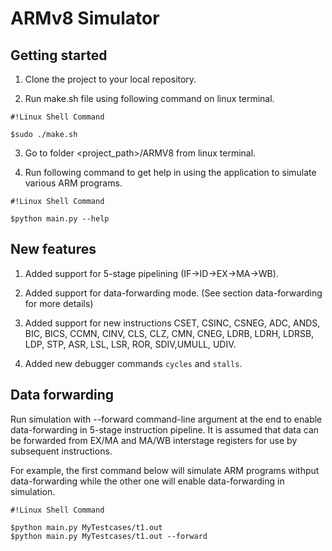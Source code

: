 # ARMv8 Simulator #

## Getting started ##

1) Clone the project to your local repository.

2) Run make.sh file using following command on linux terminal.
```
#!Linux Shell Command

$sudo ./make.sh
```
3) Go to folder <project_path>/ARMV8 from linux terminal.

4) Run following command to get help in using the application to simulate various ARM programs.
```
#!Linux Shell Command

$python main.py --help
```

## New features ##

1) Added support for 5-stage pipelining (IF->ID->EX->MA->WB).

2) Added support for data-forwarding mode. (See section data-forwarding for more details)

3) Added support for new instructions CSET, CSINC, CSNEG, ADC, ANDS, BIC, BICS, CCMN, CINV, CLS, CLZ, CMN, CNEG, LDRB, LDRH, LDRSB, LDP, STP, ASR, LSL, LSR, ROR, SDIV,UMULL, UDIV.

4) Added new debugger commands `cycles` and `stalls`.

## Data forwarding ##

Run simulation with --forward command-line argument at the end to enable data-forwarding in 5-stage instruction pipeline. It is assumed that data can be forwarded from EX/MA and MA/WB interstage registers for use by subsequent instructions.

For example, the first command below will simulate ARM programs withput data-forwarding while the other one will enable data-forwarding in  simulation.

```
#!Linux Shell Command

$python main.py MyTestcases/t1.out
$python main.py MyTestcases/t1.out --forward
```